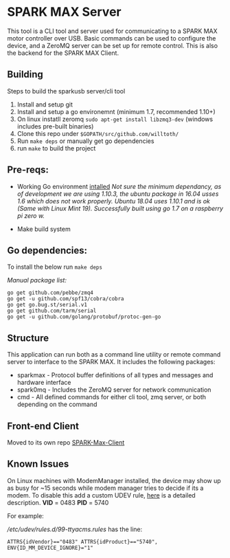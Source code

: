 # SPARK MAX Server

This tool is a CLI tool and server used for communicating to a SPARK MAX motor controller over USB. Basic commands can be used to configure the device, and a ZeroMQ server can be set up for remote control. This is also the backend for the SPARK MAX Client.

## Building

Steps to build the sparkusb server/cli tool

1) Install and setup git
2) Install and setup a go environemnt (minimum 1.7, recommended 1.10+)
3) On linux instatll zeromq `sudo apt-get install libzmq3-dev` (windows includes pre-built binaries)
4) Clone this repo under `$GOPATH/src/github.com/willtoth/`
5) Run `make deps` or manually get go dependencies
6) run `make` to build the project

## Pre-reqs:

- Working Go environment [intalled](https://golang.org/doc/install) 
*Not sure the minimum dependancy, as of development we are using 1.10.3, the ubuntu package in 16.04 usses 1.6 which does not work properly. Ubuntu 18.04 uses 1.10.1 and is ok (Same with Linux Mint 19). Successfully built using go 1.7 on a raspberry pi zero w.*

- Make build system

## Go dependencies:

To install the below run `make deps`

*Manual package list:*
```
go get github.com/pebbe/zmq4
go get -u github.com/spf13/cobra/cobra
go get go.bug.st/serial.v1
go get github.com/tarm/serial
go get -u github.com/golang/protobuf/protoc-gen-go
```
## Structure

This application can run both as a command line utility or remote command server to interface to the SPARK MAX. It includes the following packages:

- sparkmax - Protocol buffer definitions of all types and messages and hardware interface
- spark0mq - Includes the ZeroMQ server for network communication
- cmd - All defined commands for either cli tool, zmq server, or both depending on the command

## Front-end Client

Moved to its own repo [SPARK-Max-Client](https://github.com/REVrobotics/SPARK-MAX-Client)

## Known Issues

On Linux machines with ModemManager installed, the device may show up as busy for ~15 seconds while modem manager tries to decide if its a modem. To disable this add a custom UDEV rule, [here](https://linux-tips.com/t/prevent-modem-manager-to-capture-usb-serial-devices/284) is a detailed description. **VID** = 0483 **PID** = 5740

For example:

*/etc/udev/rules.d/99-ttyacms.rules* has the line:

`ATTRS{idVendor}=="0483" ATTRS{idProduct}=="5740", ENV{ID_MM_DEVICE_IGNORE}="1"`

